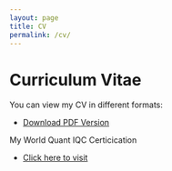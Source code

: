 ```yaml
---
layout: page
title: CV
permalink: /cv/
---
```


# Curriculum Vitae

You can view my CV in different formats:

- [Download PDF Version](/CS_Zihongluo.pdf)

My World Quant IQC Certicication
- [Click here to visit](/WQ_Logan.pdf)